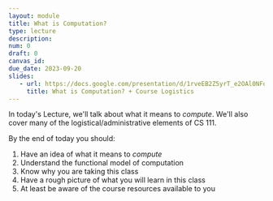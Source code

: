 ```yaml
---
layout: module
title: What is Computation?
type: lecture
description:
num: 0
draft: 0
canvas_id: 
due_date: 2023-09-20
slides:
   - url: https://docs.google.com/presentation/d/1rveEB2Z5yrT_e2OAl0NFo1nORsq0gWfGlfwuWZOQTh0/edit?usp=sharing
     title: What is Computation? + Course Logistics
---
```


In today's Lecture, we'll talk about what it means to _compute_. We'll also cover many of the logistical/administrative elements of CS 111.

By the end of today you should:

1. Have an idea of what it means to _compute_
2. Understand the functional model of computation
3. Know why you are taking this class
4. Have a rough picture of what you will learn in this class
5. At least be aware of the course resources available to you